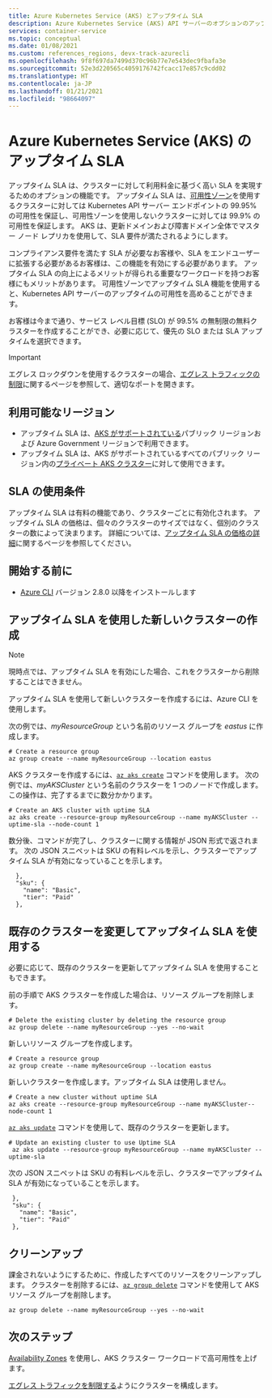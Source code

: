 ```yaml
---
title: Azure Kubernetes Service (AKS) とアップタイム SLA
description: Azure Kubernetes Service (AKS) API サーバーのオプションのアップタイム SLA オファリングについて説明します。
services: container-service
ms.topic: conceptual
ms.date: 01/08/2021
ms.custom: references_regions, devx-track-azurecli
ms.openlocfilehash: 9f8f697da7499d370c96b77e7e543dec9fbafa3e
ms.sourcegitcommit: 52e3d220565c4059176742fcacc17e857c9cdd02
ms.translationtype: HT
ms.contentlocale: ja-JP
ms.lasthandoff: 01/21/2021
ms.locfileid: "98664097"
---
```

# <a name="azure-kubernetes-service-aks-uptime-sla"></a>Azure Kubernetes Service (AKS) のアップタイム SLA

アップタイム SLA は、クラスターに対して利用料金に基づく高い SLA を実現するためのオプションの機能です。 アップタイム SLA は、[可用性ゾーン][availability-zones]を使用するクラスターに対しては Kubernetes API サーバー エンドポイントの 99.95% の可用性を保証し、可用性ゾーンを使用しないクラスターに対しては 99.9% の可用性を保証します。 AKS は、更新ドメインおよび障害ドメイン全体でマスター ノード レプリカを使用して、SLA 要件が満たされるようにします。

コンプライアンス要件を満たす SLA が必要なお客様や、SLA をエンドユーザーに拡張する必要があるお客様は、この機能を有効にする必要があります。 アップタイム SLA の向上によるメリットが得られる重要なワークロードを持つお客様にもメリットがあります。 可用性ゾーンでアップタイム SLA 機能を使用すると、Kubernetes API サーバーのアップタイムの可用性を高めることができます。  

お客様は今まで通り、サービス レベル目標 (SLO) が 99.5% の無制限の無料クラスターを作成することができ、必要に応じて、優先の SLO または SLA アップタイムを選択できます。

> [!Important]
> エグレス ロックダウンを使用するクラスターの場合、[エグレス トラフィックの制限](limit-egress-traffic.md)に関するページを参照して、適切なポートを開きます。

## <a name="region-availability"></a>利用可能なリージョン

* アップタイム SLA は、[AKS がサポートされている](https://azure.microsoft.com/global-infrastructure/services/?products=kubernetes-service)パブリック リージョンおよび Azure Government リージョンで利用できます。
* アップタイム SLA は、AKS がサポートされているすべてのパブリック リージョン内の[プライベート AKS クラスター][private-clusters]に対して使用できます。

## <a name="sla-terms-and-conditions"></a>SLA の使用条件

アップタイム SLA は有料の機能であり、クラスターごとに有効化されます。 アップタイム SLA の価格は、個々のクラスターのサイズではなく、個別のクラスターの数によって決まります。 詳細については、[アップタイム SLA の価格の詳細](https://azure.microsoft.com/pricing/details/kubernetes-service/)に関するページを参照してください。

## <a name="before-you-begin"></a>開始する前に

* [Azure CLI](/cli/azure/install-azure-cli) バージョン 2.8.0 以降をインストールします

## <a name="creating-a-new-cluster-with-uptime-sla"></a>アップタイム SLA を使用した新しいクラスターの作成

> [!NOTE]
> 現時点では、アップタイム SLA を有効にした場合、これをクラスターから削除することはできません。

アップタイム SLA を使用して新しいクラスターを作成するには、Azure CLI を使用します。

次の例では、*myResourceGroup* という名前のリソース グループを *eastus* に作成します。

```azurecli-interactive
# Create a resource group
az group create --name myResourceGroup --location eastus
```
AKS クラスターを作成するには、[`az aks create`][az-aks-create] コマンドを使用します。 次の例では、*myAKSCluster* という名前のクラスターを 1 つのノードで作成します。 この操作は、完了するまでに数分かかります。

```azurecli-interactive
# Create an AKS cluster with uptime SLA
az aks create --resource-group myResourceGroup --name myAKSCluster --uptime-sla --node-count 1
```
数分後、コマンドが完了し、クラスターに関する情報が JSON 形式で返されます。 次の JSON スニペットは SKU の有料レベルを示し、クラスターでアップタイム SLA が有効になっていることを示します。

```output
  },
  "sku": {
    "name": "Basic",
    "tier": "Paid"
  },
```

## <a name="modify-an-existing-cluster-to-use-uptime-sla"></a>既存のクラスターを変更してアップタイム SLA を使用する

必要に応じて、既存のクラスターを更新してアップタイム SLA を使用することもできます。

前の手順で AKS クラスターを作成した場合は、リソース グループを削除します。

```azurecli-interactive
# Delete the existing cluster by deleting the resource group 
az group delete --name myResourceGroup --yes --no-wait
```

新しいリソース グループを作成します。

```azurecli-interactive
# Create a resource group
az group create --name myResourceGroup --location eastus
```

新しいクラスターを作成します。アップタイム SLA は使用しません。

```azurecli-interactive
# Create a new cluster without uptime SLA
az aks create --resource-group myResourceGroup --name myAKSCluster--node-count 1
```

[`az aks update`][az-aks-update] コマンドを使用して、既存のクラスターを更新します。

```azurecli-interactive
# Update an existing cluster to use Uptime SLA
 az aks update --resource-group myResourceGroup --name myAKSCluster --uptime-sla
 ```

 次の JSON スニペットは SKU の有料レベルを示し、クラスターでアップタイム SLA が有効になっていることを示します。

 ```output
  },
  "sku": {
    "name": "Basic",
    "tier": "Paid"
  },
  ```

## <a name="clean-up"></a>クリーンアップ

課金されないようにするために、作成したすべてのリソースをクリーンアップします。 クラスターを削除するには、[`az group delete`][az-group-delete] コマンドを使用して AKS リソース グループを削除します。

```azurecli-interactive
az group delete --name myResourceGroup --yes --no-wait
```


## <a name="next-steps"></a>次のステップ

[Availability Zones][availability-zones] を使用し、AKS クラスター ワークロードで高可用性を上げます。

[エグレス トラフィックを制限する](limit-egress-traffic.md)ようにクラスターを構成します。

<!-- LINKS - External -->
[azure-support]: https://ms.portal.azure.com/#blade/Microsoft_Azure_Support/HelpAndSupportBlade/newsupportrequest
[region-availability]: https://azure.microsoft.com/global-infrastructure/services/?products=kubernetes-service

<!-- LINKS - Internal -->
[vm-skus]: ../virtual-machines/sizes.md
[nodepool-upgrade]: use-multiple-node-pools.md#upgrade-a-node-pool
[faq]: ./faq.md
[availability-zones]: ./availability-zones.md
[az-aks-create]: /cli/azure/aks?#az-aks-create
[limit-egress-traffic]: ./limit-egress-traffic.md
[az-extension-add]: /cli/azure/extension#az-extension-add
[az-extension-update]: /cli/azure/extension#az-extension-update
[az-aks-update]: /cli/azure/aks?view=azure-cli-latest&preserve-view=true#az_aks_update
[az-group-delete]: /cli/azure/group#az-group-delete
[private-clusters]: private-clusters.md

